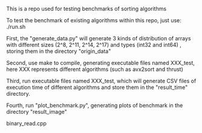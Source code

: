 This is a repo used for testing benchmarks of sorting algorithms

To test the benchmark of existing algorithms within this repo, just use: ./run.sh

First, the "generate_data.py" will generate 3 kinds of distribution of arrays with different sizes (2^8, 2^11, 2^14, 2^17) and types (int32 and int64)
, storing them in the directory "origin_data"

Second, use make to compile, generating executable files named XXX_test, here XXX represents different algorithms (such as avx2sort and thrust)

Third, run executable files named XXX_test, which will generate CSV files of execution time 
of different algorithms and store them in the "result_time" directory.

Fourth, run "plot_benchmark.py", generating plots of benchmark in the directory "result_image"

binary_read.cpp 






